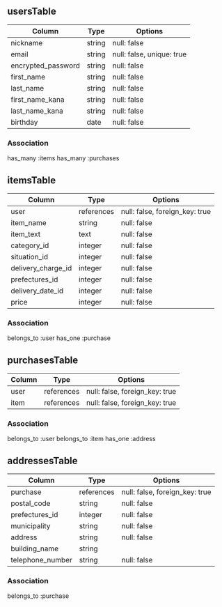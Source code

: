 ## usersTable

| Column            | Type        | Options                         |
| ------------------|-------------| --------------------------------|
| nickname          | string      | null: false                     |
| email             | string      | null: false, unique: true       |
| encrypted_password| string      | null: false                     |
| first_name        | string      | null: false                     |
| last_name         | string      | null: false                     |
| first_name_kana   | string      | null: false                     |
| last_name_kana    | string      | null: false                     |
| birthday          | date        | null: false                     |

### Association
has_many :items
has_many :purchases

## itemsTable

| Column            | Type        | Options                         |
| ------------------|-------------| --------------------------------|
| user              | references  | null: false, foreign_key: true  |
| item_name         | string      | null: false                     |
| item_text         | text        | null: false                     |
| category_id       | integer     | null: false                     |
| situation_id      | integer     | null: false                     |
| delivery_charge_id| integer     | null: false                     |
| prefectures_id    | integer     | null: false                     |
| delivery_date_id  | integer     | null: false                     |
| price             | integer     | null: false                     |

### Association
belongs_to :user
has_one :purchase

## purchasesTable

| Column            | Type        | Options                         |
| ------------------|-------------| --------------------------------|
| user              | references  | null: false, foreign_key: true  |
| item              | references  | null: false, foreign_key: true  |

### Association
belongs_to :user
belongs_to :item
has_one :address

## addressesTable

| Column            | Type        | Options                         |
| ------------------|-------------| --------------------------------|
| purchase          | references  | null: false, foreign_key: true  |
| postal_code       | string      | null: false                     |
| prefectures_id    | integer     | null: false                     |
| municipality      | string      | null: false                     |
| address           | string      | null: false                     |
| building_name     | string      |                                 |
| telephone_number  | string      | null: false                     |

### Association
belongs_to :purchase